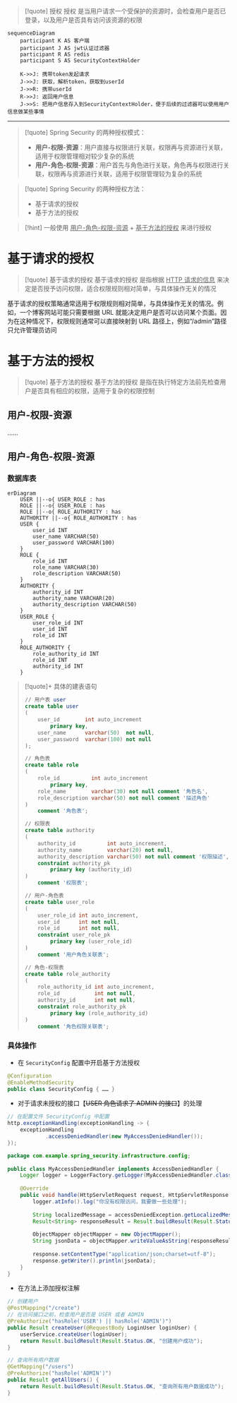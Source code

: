 
>[!quote] 授权
>授权 是当用户请求一个受保护的资源时，会检查用户是否已登录，以及用户是否具有访问该资源的权限

```mermaid
sequenceDiagram
	participant K AS 客户端
	participant J AS jwt认证过滤器
	participant R AS redis
	participant S AS SecurityContextHolder

	K->>J: 携带token发起请求
	J->>J: 获取，解析token，获取到userId
	J->>R: 携带userId
	R->>J: 返回用户信息
	J->>S: 把用户信息存入到SecurityContextHolder，便于后续的过滤器可以使用用户信息做某些事情
```

---

>[!quote] Spring Security 的两种授权模式：
> - **用户-权限-资源**：用户直接与权限进行关联，权限再与资源进行关联，适用于权限管理相对较少复杂的系统
> - **用户-角色-权限-资源**：用户首先与角色进行关联，角色再与权限进行关联，权限再与资源进行关联，适用于权限管理较为复杂的系统

>[!quote] Spring Security 的两种授权方法：
>- 基于请求的授权
>- 基于方法的授权

>[!hint] 一般使用 <u>用户-角色-权限-资源</u> + <u>基于方法的授权</u> 来进行授权

# 基于请求的授权
>[!quote] 基于请求的授权
>基于请求的授权 是指根据 <u>HTTP 请求的信息</u> 来决定是否授予访问权限，适合权限规则相对简单，与具体操作无关的情况

基于请求的授权策略通常适用于权限规则相对简单，与具体操作无关的情况。例如，一个博客网站可能只需要根据 URL 就能决定用户是否可以访问某个页面。因为在这种情况下，权限规则通常可以直接映射到 URL 路径上，例如“/admin”路径只允许管理员访问


# 基于方法的授权
>[!quote] 基于方法的授权
>基于方法的授权 是指在执行特定方法前先检查用户是否具有相应的权限，适用于复杂的权限控制

## 用户-权限-资源
……

## 用户-角色-权限-资源
### 数据库表
```mermaid
erDiagram
    USER ||--o{ USER_ROLE : has
    ROLE ||--o{ USER_ROLE : has
    ROLE ||--o{ ROLE_AUTHORITY : has
    AUTHORITY ||--o{ ROLE_AUTHORITY : has
    USER {
        user_id INT
        user_name VARCHAR(50)
        user_password VARCHAR(100)
    }
    ROLE {
        role_id INT
        role_name VARCHAR(30)
        role_description VARCHAR(50)
    }
    AUTHORITY {
        authority_id INT
        authority_name VARCHAR(20)
        authority_description VARCHAR(50)
    }
    USER_ROLE {
        user_role_id INT
        user_id INT
        role_id INT
    }
    ROLE_AUTHORITY {
        role_authority_id INT
        role_id INT
        authority_id INT
    }
```

>[!quote]+ 具体的建表语句
> ```sql
> // 用户表 user
> create table user  
> (  
>     user_id        int auto_increment  
>         primary key,  
>     user_name      varchar(50)  not null,  
>     user_password  varchar(100) not null
> );
> ```
> 
> ```sql
> // 角色表
> create table role  
> (  
>     role_id          int auto_increment  
>         primary key,  
>     role_name        varchar(30) not null comment '角色名',  
>     role_description varchar(50) not null comment '描述角色'  
> )  
>     comment '角色表';
> ```
> 
> ```sql
> // 权限表
> create table authority  
> (  
>     authority_id          int auto_increment,  
>     authority_name        varchar(20) not null,  
>     authority_description varchar(50) not null comment '权限描述',  
>     constraint authority_pk  
>         primary key (authority_id)  
> )  
>     comment '权限表';
> ```
> 
> ```sql
> // 用户-角色表
> create table user_role  
> (  
>     user_role_id int auto_increment,  
>     user_id      int not null,  
>     role_id      int not null,  
>     constraint user_role_pk  
>         primary key (user_role_id)  
> )  
>     comment '用户角色关联表';
> ```
> 
> ```sql
> // 角色-权限表
> create table role_authority  
> (  
>     role_authority_id int auto_increment,  
>     role_id           int not null,  
>     authority_id      int not null,  
>     constraint role_authority_pk  
>         primary key (role_authority_id)  
> )  
>     comment '角色权限关联表';
> ```

### 具体操作
- 在 `SecurityConfig` 配置中开启基于方法授权
```java
@Configuration  
@EnableMethodSecurity  
public class SecurityConfig { …… }
```

- 对于请求未授权的接口【~~USER 角色请求了 ADMIN 的接口~~】的处理
```java
// 在配置文件 SecurityConfig 中配置
http.exceptionHandling(exceptionHandling -> {  
    exceptionHandling
            .accessDeniedHandler(new MyAccessDeniedHandler());  
});
```

```java
package com.example.spring_security.infrastructure.config;  
  
public class MyAccessDeniedHandler implements AccessDeniedHandler {  
    Logger logger = LoggerFactory.getLogger(MyAccessDeniedHandler.class);  
  
    @Override  
    public void handle(HttpServletRequest request, HttpServletResponse response, AccessDeniedException accessDeniedException) throws IOException, ServletException {  
        logger.atInfo().log("你没有权限访问，我要做一些处理");  
  
        String localizedMessage = accessDeniedException.getLocalizedMessage();  
        Result<String> responseResult = Result.buildResult(Result.Status.ERROR, "你没有权限访问", localizedMessage);  
  
        ObjectMapper objectMapper = new ObjectMapper();  
        String jsonData = objectMapper.writeValueAsString(responseResult);  
  
        response.setContentType("application/json;charset=utf-8");  
        response.getWriter().println(jsonData);  
    }  
}
```

- 在方法上添加授权注解
```java
// 创建用户  
@PostMapping("/create")  
// 在访问接口之前，检查用户是否是 USER 或者 ADMIN
@PreAuthorize("hasRole('USER') || hasRole('ADMIN')")
public Result createUser(@RequestBody LoginUser loginUser) {  
    userService.createUser(loginUser);  
    return Result.buildResult(Result.Status.OK, "创建用户成功");  
}

// 查询所有用户数据  
@GetMapping("/users")  
@PreAuthorize("hasRole('ADMIN')")  
public Result getAllUsers() {  
    return Result.buildResult(Result.Status.OK, "查询所有用户数据成功");  
}
```






